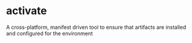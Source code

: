 # activate
A cross-platform, manifest driven tool to ensure that artifacts are installed and configured for the environment
